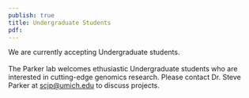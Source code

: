 ```yaml
---
publish: true
title: Undergraduate Students
pdf:
---
```


<p>
We are currently accepting Undergraduate students.
<br><br>
The Parker lab welcomes ethusiastic Undergraduate students who are interested in cutting-edge genomics research. Please contact Dr. Steve Parker at <a href="mailto:scjp@umich.edu">scjp@umich.edu</a> to discuss projects.
</p>
